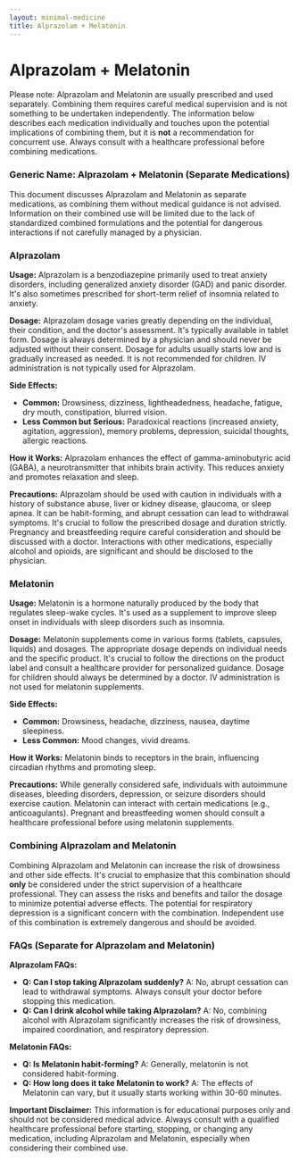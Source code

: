 ```yaml
---
layout: minimal-medicine
title: Alprazolam + Melatonin
---
```


# Alprazolam + Melatonin
Please note:  Alprazolam and Melatonin are usually prescribed and used separately. Combining them requires careful medical supervision and is not something to be undertaken independently.  The information below describes each medication individually and touches upon the potential implications of combining them, but it is **not** a recommendation for concurrent use.  Always consult with a healthcare professional before combining medications.

### Generic Name: Alprazolam + Melatonin (Separate Medications)


This document discusses Alprazolam and Melatonin as separate medications, as combining them without medical guidance is not advised.  Information on their combined use will be limited due to the lack of standardized combined formulations and the potential for dangerous interactions if not carefully managed by a physician.

### Alprazolam

**Usage:** Alprazolam is a benzodiazepine primarily used to treat anxiety disorders, including generalized anxiety disorder (GAD) and panic disorder. It's also sometimes prescribed for short-term relief of insomnia related to anxiety.

**Dosage:** Alprazolam dosage varies greatly depending on the individual, their condition, and the doctor's assessment.  It's typically available in tablet form.  Dosage is always determined by a physician and should never be adjusted without their consent.  Dosage for adults usually starts low and is gradually increased as needed.  It is not recommended for children.  IV administration is not typically used for Alprazolam.

**Side Effects:**

* **Common:** Drowsiness, dizziness, lightheadedness, headache, fatigue, dry mouth, constipation, blurred vision.
* **Less Common but Serious:**  Paradoxical reactions (increased anxiety, agitation, aggression), memory problems, depression, suicidal thoughts, allergic reactions.

**How it Works:** Alprazolam enhances the effect of gamma-aminobutyric acid (GABA), a neurotransmitter that inhibits brain activity.  This reduces anxiety and promotes relaxation and sleep.

**Precautions:** Alprazolam should be used with caution in individuals with a history of substance abuse, liver or kidney disease, glaucoma, or sleep apnea.  It can be habit-forming, and abrupt cessation can lead to withdrawal symptoms.  It's crucial to follow the prescribed dosage and duration strictly.  Pregnancy and breastfeeding require careful consideration and should be discussed with a doctor.  Interactions with other medications, especially alcohol and opioids, are significant and should be disclosed to the physician.


### Melatonin

**Usage:** Melatonin is a hormone naturally produced by the body that regulates sleep-wake cycles.  It's used as a supplement to improve sleep onset in individuals with sleep disorders such as insomnia.

**Dosage:** Melatonin supplements come in various forms (tablets, capsules, liquids) and dosages.  The appropriate dosage depends on individual needs and the specific product.  It's crucial to follow the directions on the product label and consult a healthcare provider for personalized guidance.  Dosage for children should always be determined by a doctor.  IV administration is not used for melatonin supplements.


**Side Effects:**

* **Common:**  Drowsiness, headache, dizziness, nausea, daytime sleepiness.
* **Less Common:**  Mood changes, vivid dreams.


**How it Works:** Melatonin binds to receptors in the brain, influencing circadian rhythms and promoting sleep.

**Precautions:**  While generally considered safe, individuals with autoimmune diseases, bleeding disorders, depression, or seizure disorders should exercise caution.  Melatonin can interact with certain medications (e.g., anticoagulants).  Pregnant and breastfeeding women should consult a healthcare professional before using melatonin supplements.



###  Combining Alprazolam and Melatonin

Combining Alprazolam and Melatonin can increase the risk of drowsiness and other side effects. It's crucial to emphasize that this combination should **only** be considered under the strict supervision of a healthcare professional. They can assess the risks and benefits and tailor the dosage to minimize potential adverse effects. The potential for respiratory depression is a significant concern with the combination.  Independent use of this combination is extremely dangerous and should be avoided.


### FAQs (Separate for Alprazolam and Melatonin)

**Alprazolam FAQs:**

* **Q: Can I stop taking Alprazolam suddenly?** A: No, abrupt cessation can lead to withdrawal symptoms. Always consult your doctor before stopping this medication.
* **Q: Can I drink alcohol while taking Alprazolam?** A: No, combining alcohol with Alprazolam significantly increases the risk of drowsiness, impaired coordination, and respiratory depression.

**Melatonin FAQs:**

* **Q: Is Melatonin habit-forming?** A:  Generally, melatonin is not considered habit-forming.
* **Q: How long does it take Melatonin to work?** A:  The effects of Melatonin can vary, but it usually starts working within 30-60 minutes.

**Important Disclaimer:**  This information is for educational purposes only and should not be considered medical advice.  Always consult with a qualified healthcare professional before starting, stopping, or changing any medication, including Alprazolam and Melatonin, especially when considering their combined use.
